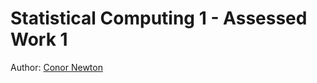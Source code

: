 # Statistical Computing 1 - Assessed Work 1

Author: [Conor Newton](https://github.com/conornewton)
